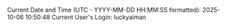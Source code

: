 Current Date and Time (UTC - YYYY-MM-DD HH:MM:SS formatted): 2025-10-06 10:50:48
Current User's Login: luckyaiman
